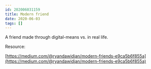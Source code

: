 ```yaml
---
id: 202006031159
title: Modern friend
date: 2020-06-03
tags: []
---
```


A friend made through digital-means vs. in real life.

Resource:

[https://medium.com/@ryandawidjan/modern-friends-e9ca5b6f855a](https://medium.com/@ryandawidjan/modern-friends-e9ca5b6f855a)